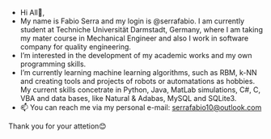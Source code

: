 - Hi All👋, 
- My name is Fabio Serra and my login is @serrafabio. I am currently student at Techniche Universität Darmstadt, Germany, where I am taking my mater course in Mechanical Engineer and also I work in software company for quality engineering. 
- I’m interested in the development of my academic works and my own programming skills.
- I’m currently learning machine learning algorithms, such as RBM, k-NN and creating tools and projects of robots or automatations as hobbies. My current skills concetrate in Python, Java, MatLab simulations, C#, C, VBA and data bases, like Natural & Adabas, MySQL and SQLite3.
- 📫 You can reach me via my personal e-mail: serrafabio10@outlook.com

Thank you for your attetion😊

<!---
serrafabio/serrafabio is a ✨ special ✨ repository because its `README.md` (this file) appears on your GitHub profile.
You can click the Preview link to take a look at your changes.
--->
